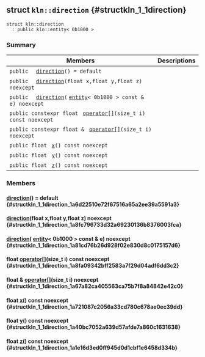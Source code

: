 ## struct `kln::direction` {#structkln_1_1direction}

```
struct kln::direction
  : public kln::entity< 0b1000 >
```  

### Summary

 Members                        | Descriptions                                
--------------------------------|---------------------------------------------
`public  ` [`direction`](#structkln_1_1direction_1a6d22510e72f67516a65a2ee39a5591a3)`() = default`  | 
`public  ` [`direction`](#structkln_1_1direction_1a8fc796733d32a69230136b8376003fca)`(float x,float y,float z) noexcept`  | 
`public  ` [`direction`](#structkln_1_1direction_1a81cd76b26d928f02e830d8c0175157d6)`(` [`entity`](/Klein/api/kln::entity#structkln_1_1entity)`< 0b1000 > const & e) noexcept`  | 
`public constexpr float ` [`operator[]`](#structkln_1_1direction_1a8fa09342bff2583a7f29d04adf6dd3c2)`(size_t i) const noexcept`  | 
`public constexpr float & ` [`operator[]`](#structkln_1_1direction_1a67a82ca405563ca75b7f8a84842e42c0)`(size_t i) noexcept`  | 
`public float ` [`x`](#structkln_1_1direction_1a721087c2056a33cd780c678ae0ec39dd)`() const noexcept`  | 
`public float ` [`y`](#structkln_1_1direction_1a40bc7052a639d57afde7a860c1631638)`() const noexcept`  | 
`public float ` [`z`](#structkln_1_1direction_1a1e16d3ed0ff945d0d1cbf1e6458d334b)`() const noexcept`  | 

### Members

####   [direction](#structkln_1_1direction_1a6d22510e72f67516a65a2ee39a5591a3)() = default  {#structkln_1_1direction_1a6d22510e72f67516a65a2ee39a5591a3}

####   [direction](#structkln_1_1direction_1a8fc796733d32a69230136b8376003fca)(float x,float y,float z) noexcept  {#structkln_1_1direction_1a8fc796733d32a69230136b8376003fca}

####   [direction](#structkln_1_1direction_1a81cd76b26d928f02e830d8c0175157d6)( [entity](/Klein/api/kln::entity#structkln_1_1entity)< 0b1000 > const & e) noexcept  {#structkln_1_1direction_1a81cd76b26d928f02e830d8c0175157d6}

#### float  [operator[]](#structkln_1_1direction_1a8fa09342bff2583a7f29d04adf6dd3c2)(size_t i) const noexcept  {#structkln_1_1direction_1a8fa09342bff2583a7f29d04adf6dd3c2}

#### float &  [operator[]](#structkln_1_1direction_1a67a82ca405563ca75b7f8a84842e42c0)(size_t i) noexcept  {#structkln_1_1direction_1a67a82ca405563ca75b7f8a84842e42c0}

#### float  [x](#structkln_1_1direction_1a721087c2056a33cd780c678ae0ec39dd)() const noexcept  {#structkln_1_1direction_1a721087c2056a33cd780c678ae0ec39dd}

#### float  [y](#structkln_1_1direction_1a40bc7052a639d57afde7a860c1631638)() const noexcept  {#structkln_1_1direction_1a40bc7052a639d57afde7a860c1631638}

#### float  [z](#structkln_1_1direction_1a1e16d3ed0ff945d0d1cbf1e6458d334b)() const noexcept  {#structkln_1_1direction_1a1e16d3ed0ff945d0d1cbf1e6458d334b}

